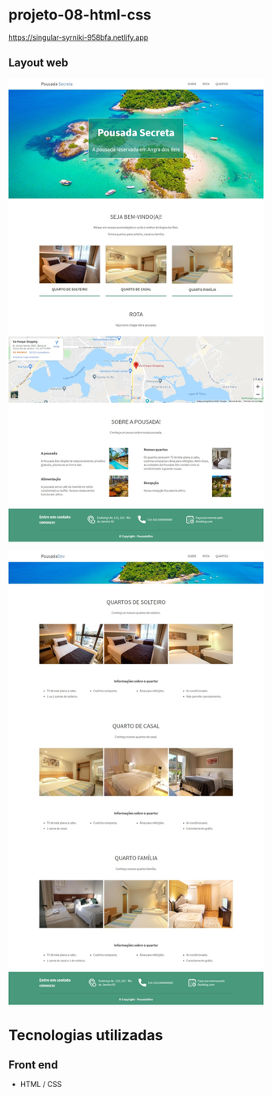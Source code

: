 # projeto-08-html-css
https://singular-syrniki-958bfa.netlify.app



## Layout web
![Web 1](https://github.com/dev-jefferson-lopes/projeto-08-html-css/blob/main/assets/img/layout-pagina.jpeg)

![Web 2](https://github.com/dev-jefferson-lopes/projeto-08-html-css/blob/main/assets/img/layout-pagina-quartos.jpeg)

# Tecnologias utilizadas
## Front end
- HTML / CSS 

